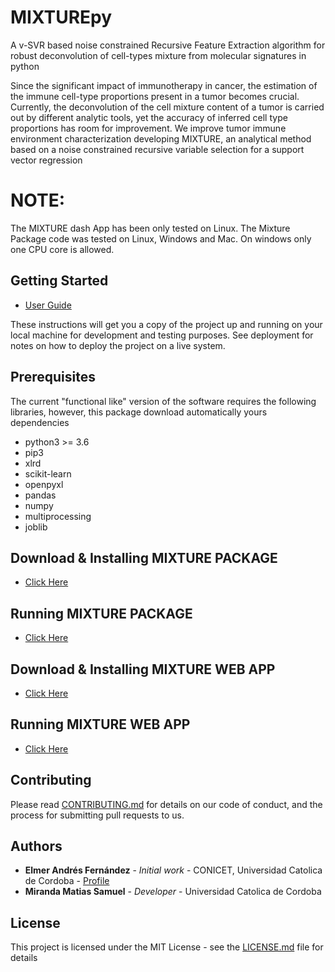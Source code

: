 # MIXTUREpy

A v-SVR based noise constrained Recursive Feature Extraction algorithm for robust deconvolution of cell-types mixture from molecular signatures in python

Since the significant impact of immunotherapy in cancer, the estimation of the immune cell-type proportions present in a tumor becomes crucial. Currently, the deconvolution of the cell mixture content of a tumor is carried out by different analytic tools, yet the accuracy of inferred cell type proportions has room for improvement. We improve tumor immune environment characterization developing MIXTURE, an analytical method based on a noise constrained recursive variable selection for a support vector regression

# NOTE:
The MIXTURE dash App has been only tested on Linux. The Mixture Package code was tested on Linux, Windows and Mac. On windows only one CPU core is allowed.

## Getting Started

* [User Guide](https://github.com/MsMatias/MixturePy/wiki/Getting-Started)

These instructions will get you a copy of the project up and running on your local machine for development and testing purposes. See deployment for notes on how to deploy the project on a live system.

## Prerequisites

The current "functional like" version of the software requires the following libraries, however, this package download automatically yours dependencies
 * python3 >= 3.6
 * pip3
 * xlrd
 * scikit-learn
 * openpyxl
 * pandas
 * numpy
 * multiprocessing
 * joblib
 
## Download & Installing MIXTURE PACKAGE
* [Click Here](https://github.com/MsMatias/MixturePy/wiki/Download-&-Installation-Mixture-Package)

## Running MIXTURE PACKAGE

* [Click Here](https://github.com/MsMatias/MixturePy/wiki/Running-Mixture-Package)

## Download & Installing MIXTURE WEB APP
* [Click Here](https://github.com/MsMatias/MixturePy/wiki/Download-&-Installation-Dash-App)

## Running MIXTURE WEB APP

* [Click Here](https://github.com/MsMatias/MixturePy/wiki/Running-DashApp)

## Contributing

Please read [CONTRIBUTING.md](https://gist.github.com/PurpleBooth/b24679402957c63ec426) for details on our code of conduct, and the process for submitting pull requests to us.

## Authors

* **Elmer Andrés Fernández** - *Initial work* - CONICET, Universidad Catolica de Cordoba - [Profile](https://www.researchgate.net/profile/Elmer_Fernandez)
* **Miranda Matias Samuel** - *Developer* -  Universidad Catolica de Cordoba

## License

This project is licensed under the MIT License - see the [LICENSE.md](LICENSE.md) file for details
